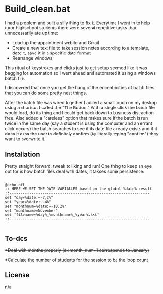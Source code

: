 Build_clean.bat
=========

I had a problem and built a  silly thing to fix it. Everytime I went in to help tutor highschool students there were several repetitive tasks that unnecessarily ate up time:

  - Load up the appointment webite and Gmail
  - Create a new text file to take session notes according to a template, date it, save it in a specifie date format
  - Rearrange windows 

This ritual of keystrokes and clicks just to get setup seemed like it was begging for automation so I went ahead and automated it using a windows batch file.

I discovered that once you get the hang of the eccentricities of batch files that you can do some pretty neat things.

After the batch file was wired together I added a small touch on my deskop using a shortcut I called the "The Button." With a single click the batch file would load, do its thing and I could get back down to business distraction free. Also added a "careless" option that makes sure if the batch is run twice in the same day (say a student is using the computer and an errant click occurs) the batch searches to see if its date file already exists and if it does it akss the user to definitely confirm (by literally typing "confirm") they want to overwrite it.



Installation
--------------

Pretty straight forward, tweak to liking and run! One thing to keep an eye out for is how batch files deal with dates, it takses some persistence:
```

@echo off
:: HERE WE SET THE DATE VARIABLES based on the global %date% result
::----------------------------------------------------------------
set "day=%date:~-7,2%"
set "year=%date:~-4%"
set "monthnum=%date:~-10,2%"
set "monthname=November"
set "filename=%day%_%monthname%_%year%.txt"
::----------------------------------------------------------------


```

To-dos
----
~~*Deal with months properly (ex month_num=1 corresponds to January)~~

*Calculate the number of students for the session to be the loop count


License
----
n/a

